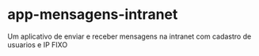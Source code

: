 # app-mensagens-intranet
 Um aplicativo de enviar e receber mensagens na intranet com cadastro de usuarios e IP FIXO
